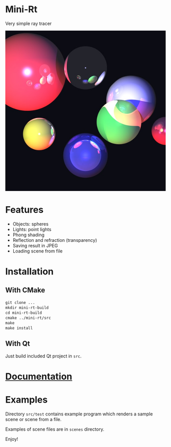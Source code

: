 # Mini-Rt
Very simple ray tracer

![raytracing result](doc/raytracing.jpg)

# Features

- Objects: spheres
- Lights: point lights
- Phong shading
- Reflection and refraction (transparency)
- Saving result in JPEG
- Loading scene from file

# Installation

## With CMake

```
git clone ...
mkdir mini-rt-build
cd mini-rt-build
cmake ../mini-rt/src
make 
make install
```

## With Qt

Just build included Qt project in `src`.

# [Documentation](doc/Manual.md)

# Examples

Directory `src/test` contains example program which renders a sample scene or scene from a file.

Examples of scene files are in `scenes` directory.

Enjoy!
